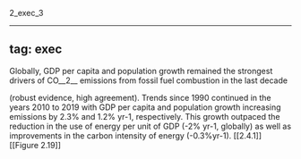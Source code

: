 2_exec_3

---
tag: exec
---

Globally, GDP per capita and population growth remained the strongest drivers of CO__2__ emissions from fossil fuel combustion in the last decade 

(robust evidence, high agreement). Trends since 1990 continued in the years 2010 to 2019 with GDP per capita and population growth increasing emissions by 2.3% and 1.2% yr-1, respectively. This growth outpaced the reduction in the use of energy per unit of GDP (-2% yr-1, globally) as well as improvements in the carbon intensity of energy (-0.3%yr-1). [[2.4.1]] 
[[Figure 2.19]]